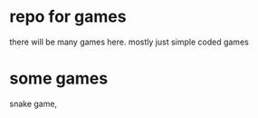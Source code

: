 # repo for games
there will be many games here. mostly just simple coded games
# some games
snake game, 
